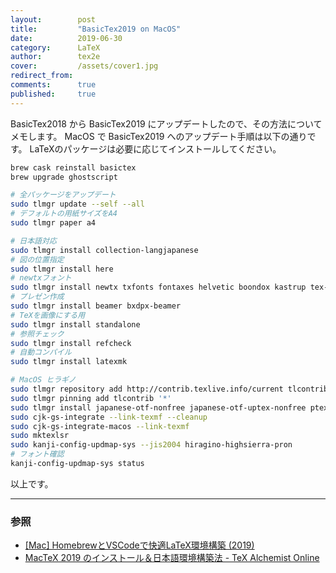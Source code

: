 ```yaml
---
layout:        post
title:         "BasicTex2019 on MacOS"
date:          2019-06-30
category:      LaTeX
author:        tex2e
cover:         /assets/cover1.jpg
redirect_from:
comments:      true
published:     true
---
```


BasicTex2018 から BasicTex2019 にアップデートしたので、その方法についてメモします。
MacOS で BasicTex2019 へのアップデート手順は以下の通りです。
LaTeXのパッケージは必要に応じてインストールしてください。

```bash
brew cask reinstall basictex
brew upgrade ghostscript

# 全パッケージをアップデート
sudo tlmgr update --self --all
# デフォルトの用紙サイズをA4
sudo tlmgr paper a4

# 日本語対応
sudo tlmgr install collection-langjapanese
# 図の位置指定
sudo tlmgr install here
# newtxフォント
sudo tlmgr install newtx txfonts fontaxes helvetic boondox kastrup tex-gyre
# プレゼン作成
sudo tlmgr install beamer bxdpx-beamer
# TeXを画像にする用
sudo tlmgr install standalone
# 参照チェック
sudo tlmgr install refcheck
# 自動コンパイル
sudo tlmgr install latexmk

# MacOS ヒラギノ
sudo tlmgr repository add http://contrib.texlive.info/current tlcontrib
sudo tlmgr pinning add tlcontrib '*'
sudo tlmgr install japanese-otf-nonfree japanese-otf-uptex-nonfree ptex-fontmaps-macos cjk-gs-integrate-macos
sudo cjk-gs-integrate --link-texmf --cleanup
sudo cjk-gs-integrate-macos --link-texmf
sudo mktexlsr
sudo kanji-config-updmap-sys --jis2004 hiragino-highsierra-pron
# フォント確認
kanji-config-updmap-sys status
```

以上です。

-----

### 参照

- [\[Mac\] HomebrewとVSCodeで快適LaTeX環境構築 (2019)](https://qiita.com/skyloken/items/bb602494317ba0daa11f)
- [MacTeX 2019 のインストール＆日本語環境構築法 - TeX Alchemist Online](https://doratex.hatenablog.jp/entry/20190502/1556775026)
